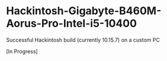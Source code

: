 # Hackintosh-Gigabyte-B460M-Aorus-Pro-Intel-i5-10400
 Successful Hackintosh build (currently 10.15.7) on a custom PC

 [In Progress]